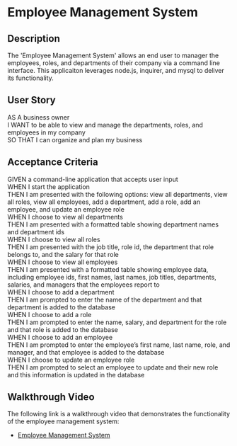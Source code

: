 # Employee Management System

## Description
The 'Employee Management System' allows an end user to manager the employees, roles, and departments of their company via a command   line interface.  This applicaiton leverages node.js, inquirer, and mysql to deliver its functionality.  

## User Story
AS A business owner  
I WANT to be able to view and manage the departments, roles, and employees in my company  
SO THAT I can organize and plan my business  


## Acceptance Criteria
GIVEN a command-line application that accepts user input  
WHEN I start the application  
THEN I am presented with the following options: view all departments, view all roles, view all employees, add a department, add a role, add an employee, and update an employee role  
WHEN I choose to view all departments  
THEN I am presented with a formatted table showing department names and department ids  
WHEN I choose to view all roles  
THEN I am presented with the job title, role id, the department that role belongs to, and the salary for that role  
WHEN I choose to view all employees  
THEN I am presented with a formatted table showing employee data, including employee ids, first names, last names, job titles,   departments, salaries, and managers that the employees report to  
WHEN I choose to add a department  
THEN I am prompted to enter the name of the department and that department is added to the database  
WHEN I choose to add a role  
THEN I am prompted to enter the name, salary, and department for the role and that role is added to the database  
WHEN I choose to add an employee  
THEN I am prompted to enter the employee’s first name, last name, role, and manager, and that employee is added to the database  
WHEN I choose to update an employee role  
THEN I am prompted to select an employee to update and their new role and this information is updated in the database  

## Walkthrough Video
The following link is a walkthrough video that demonstrates the functionality of the employee management system:  
 - [Employee Management System](https://watch.screencastify.com/v/s0FwRTJUszT3pPIiyV4v)